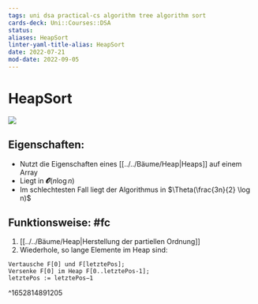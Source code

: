 ```yaml
---
tags: uni dsa practical-cs algorithm tree algorithm sort
cards-deck: Uni::Courses::DSA
status: 
aliases: HeapSort
linter-yaml-title-alias: HeapSort
date: 2022-07-21
mod-date: 2022-09-05
---
```


# HeapSort
![](https://corte.si/posts/code/visualisingsorting/heap.png)

## Eigenschaften:
- Nutzt die Eigenschaften eines [[../../Bäume/Heap|Heaps]] auf einem Array
- Liegt in $\mathbfcal{O}(n \log n)$
- Im schlechtesten Fall liegt der Algorithmus in $\Theta(\frac{3n}{2} \log n)$

## Funktionsweise: #fc
1. [[../../Bäume/Heap|Herstellung der partiellen Ordnung]]
2. Wiederhole, so lange Elemente im Heap sind:
```
Vertausche F[0] und F[letztePos];
Versenke F[0] im Heap F[0..letztePos-1];
letztePos := letztePos−1
```
^1652814891205
